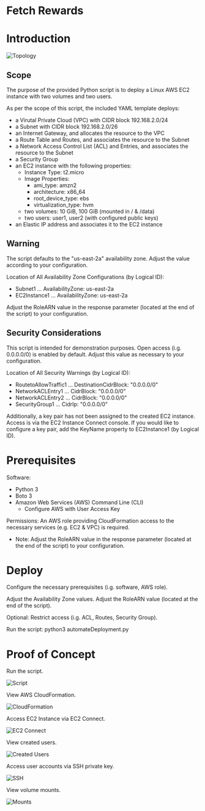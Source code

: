 # Fetch Rewards

# Introduction
![Topology](https://github.com/alexlop00/Fetch-Rewards/blob/main/FetchRewards.PNG) 

## Scope
The purpose of the provided Python script is to deploy a Linux AWS EC2 instance with two volumes and two users.

As per the scope of this script, the included YAML template deploys:
* a Virutal Private Cloud (VPC) with CIDR block 192.168.2.0/24
* a Subnet with CIDR block 192.168.2.0/26
* an Internet Gateway, and allocates the resource to the VPC
* a Route Table and Routes, and associates the resource to the Subnet
* a Network Access Control List (ACL) and Entries, and associates the resource to the Subnet
* a Security Group
* an EC2 instance with the following properties:
  * Instance Type: t2.micro
  * Image Properties:
    * ami_type: amzn2
    * architecture: x86_64
    * root_device_type: ebs
    * virtualization_type: hvm 
  * two volumes: 10 GiB, 100 GiB (mounted in / & /data)
  * two users: user1, user2 (with configured public keys)
* an Elastic IP address and associates it to the EC2 instance

## Warning

The script defaults to the "us-east-2a" availability zone. Adjust the value according to your configuration.

Location of All Availability Zone Configurations (by Logical ID):
* Subnet1 ... AvailabilityZone: us-east-2a
* EC2Instance1 ... AvailabilityZone: us-east-2a

Adjust the RoleARN value in the response parameter (located at the end of the script) to your configuration. 

## Security Considerations

This script is intended for demonstration purposes. Open access (i.g. 0.0.0.0/0) is enabled by default. 
Adjust this value as necessary to your configuration. 

Location of All Security Warnings (by Logical ID):
* RoutetoAllowTraffic1 ... DestinationCidrBlock: "0.0.0.0/0" 
* NetworkACLEntry1 ... CidrBlock: "0.0.0.0/0"
* NetworkACLEntry2 ... CidrBlock: "0.0.0.0/0"
* SecurityGroup1 ... CidrIp: "0.0.0.0/0"

Additionally, a key pair has not been assigned to the created EC2 instance. Access is via the EC2 Instance Connect console. If you would like to configure a key pair, add the KeyName property to EC2Instance1 (by Logical ID). 

# Prerequisites

Software: 
* Python 3 
* Boto 3
* Amazon Web Services (AWS) Command Line (CLI)
  * Configure AWS with User Access Key

Permissions:
An AWS role providing CloudFormation access to the necessary services (e.g. EC2 & VPC) is required. 
* Note: Adjust the RoleARN value in the response parameter (located at the end of the script) to your configuration. 

# Deploy

Configure the necessary prerequisites (i.g. software, AWS role).

Adjust the Availability Zone values. 
Adjust the RoleARN value (located at the end of the script). 

Optional: Restrict access (i.g. ACL, Routes, Security Group).

Run the script: python3 automateDeployment.py

# Proof of Concept

Run the script.

![Script](https://github.com/alexlop00/Fetch-Rewards/blob/cd138f8e3e81f9b096c548a546f5f82add8efc21/ProofofConcept/RunScript.PNG)

View AWS CloudFormation.

![CloudFormation](https://github.com/alexlop00/Fetch-Rewards/blob/cd138f8e3e81f9b096c548a546f5f82add8efc21/ProofofConcept/CloudFormation.PNG)

Access EC2 Instance via EC2 Connect.

![EC2 Connect](https://github.com/alexlop00/Fetch-Rewards/blob/cd138f8e3e81f9b096c548a546f5f82add8efc21/ProofofConcept/EC2Connect.png)

View created users.

![Created Users](https://github.com/alexlop00/Fetch-Rewards/blob/cd138f8e3e81f9b096c548a546f5f82add8efc21/ProofofConcept/createdUsers.PNG)

Access user accounts via SSH private key.

![SSH](https://github.com/alexlop00/Fetch-Rewards/blob/cd138f8e3e81f9b096c548a546f5f82add8efc21/ProofofConcept/SSHAccess.PNG)

View volume mounts.

![Mounts](https://github.com/alexlop00/Fetch-Rewards/blob/cd138f8e3e81f9b096c548a546f5f82add8efc21/ProofofConcept/blockmounts.PNG)



